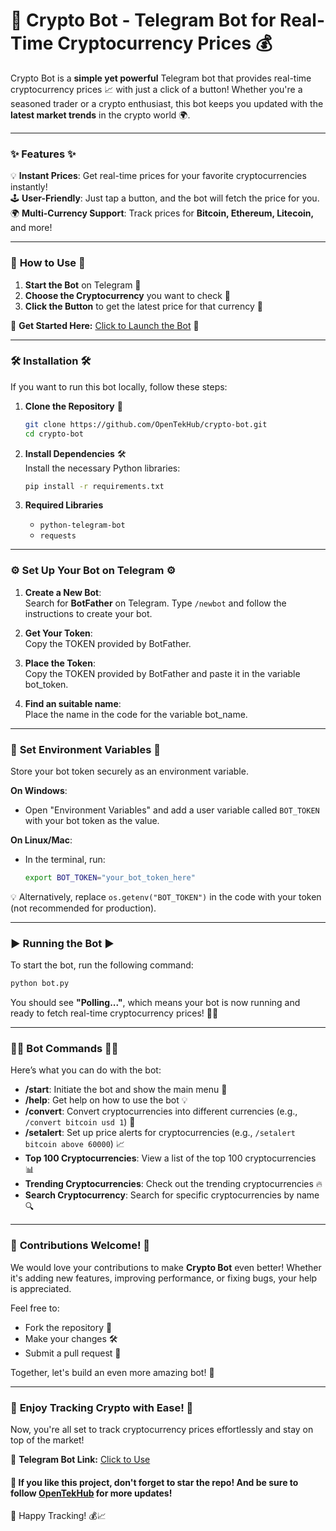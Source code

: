 # 🚀 **Crypto Bot** - Telegram Bot for Real-Time Cryptocurrency Prices 💰

Crypto Bot is a **simple yet powerful** Telegram bot that provides real-time cryptocurrency prices 📈 with just a click of a button! Whether you're a seasoned trader or a crypto enthusiast, this bot keeps you updated with the **latest market trends** in the crypto world 🌍.

---

### ✨ **Features** ✨

💡 **Instant Prices**: Get real-time prices for your favorite cryptocurrencies instantly!  
🕹️ **User-Friendly**: Just tap a button, and the bot will fetch the price for you.  
🌍 **Multi-Currency Support**: Track prices for **Bitcoin, Ethereum, Litecoin,** and more!  

---

### 🎯 **How to Use** 🎯

1. **Start the Bot** on Telegram 📨  
2. **Choose the Cryptocurrency** you want to check 💱  
3. **Click the Button** to get the latest price for that currency 💸  

🚀 **Get Started Here:** [Click to Launch the Bot](https://t.me/trackingcryptopricerbot) 🚀

---

### 🛠️ **Installation** 🛠️

If you want to run this bot locally, follow these steps:

1. **Clone the Repository** 📂  
   ```bash
   git clone https://github.com/OpenTekHub/crypto-bot.git
   cd crypto-bot

2.  **Install Dependencies** 🛠️  
    Install the necessary Python libraries:
    
    ```bash
    pip install -r requirements.txt
    ```

3.  **Required Libraries**
    
    -   `python-telegram-bot`
    -   `requests`

---

### ⚙️ **Set Up Your Bot on Telegram** ⚙️

1.  **Create a New Bot**:  
    Search for **BotFather** on Telegram. Type `/newbot` and follow the instructions to create your bot.
    
2.  **Get Your Token**:  
    Copy the TOKEN provided by BotFather.

3.  **Place the Token**:  
    Copy the TOKEN provided by BotFather and paste it in the variable bot_token.


4.  **Find an suitable name**:  
    Place the name in the code for the variable bot_name.



---

### 🔐 **Set Environment Variables** 🔐

Store your bot token securely as an environment variable.

**On Windows**:

-   Open "Environment Variables" and add a user variable called `BOT_TOKEN` with your bot token as the value.

**On Linux/Mac**:

-   In the terminal, run:
    
    ```bash
    export BOT_TOKEN="your_bot_token_here"
    ```

💡 Alternatively, replace `os.getenv("BOT_TOKEN")` in the code with your token (not recommended for production).

---

### ▶️ **Running the Bot** ▶️

To start the bot, run the following command:

```bash
python bot.py
```

You should see **"Polling..."**, which means your bot is now running and ready to fetch real-time cryptocurrency prices! 🚀💸

---

### 🧑‍💻 **Bot Commands** 🧑‍💻

Here’s what you can do with the bot:

*   **/start**: Initiate the bot and show the main menu 🤖
*   **/help**: Get help on how to use the bot 💡
*   **/convert**: Convert cryptocurrencies into different currencies (e.g., `/convert bitcoin usd 1`) 💱
*   **/setalert**: Set up price alerts for cryptocurrencies (e.g., `/setalert bitcoin above 60000`) 📈
*   **Top 100 Cryptocurrencies**: View a list of the top 100 cryptocurrencies 📊
*   **Trending Cryptocurrencies**: Check out the trending cryptocurrencies 🔥
*   **Search Cryptocurrency**: Search for specific cryptocurrencies by name 🔍

---

### 🤝 **Contributions Welcome!** 🤝

We would love your contributions to make **Crypto Bot** even better! Whether it's adding new features, improving performance, or fixing bugs, your help is appreciated.

Feel free to:

*   Fork the repository 🍴
*   Make your changes 🛠️
*   Submit a pull request 🔄

Together, let's build an even more amazing bot! 🌟

---

### 📲 **Enjoy Tracking Crypto with Ease!** 📲

Now, you're all set to track cryptocurrency prices effortlessly and stay on top of the market!

🔗 **Telegram Bot Link:** [Click to Use](https://t.me/trackingcryptopricerbot)

#### 🌟 **If you like this project, don't forget to star the repo! And be sure to follow [OpenTekHub](https://github.com/OpenTekHub) for more updates!**

🎉 Happy Tracking! 💰📈

